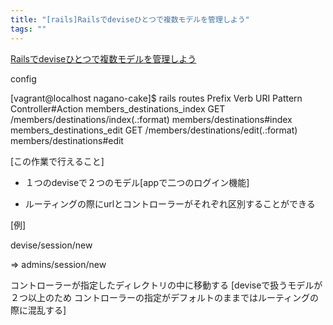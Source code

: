 ```yaml
---
title: "[rails]Railsでdeviseひとつで複数モデルを管理しよう"
tags: ""
---
```


[Railsでdeviseひとつで複数モデルを管理しよう](https://qiita.com/Yama-to/items/54ab4ce08e126ef7dade)

config

[vagrant@localhost nagano-cake]$ rails routes
                    Prefix Verb   URI Pattern                                                                              Controller#Action
members_destinations_index GET    /members/destinations/index(.:format)                                                    members/destinations#index
 members_destinations_edit GET    /members/destinations/edit(.:format)                                                     members/destinations#edit

[この作業で行えること]

-   １つのdeviseで２つのモデル[appで二つのログイン機能]

-   ルーティングの際にurlとコントローラーがそれぞれ区別することができる

[例]

devise/session/new

=>  admins/session/new

コントローラーが指定したディレクトリの中に移動する
[deviseで扱うモデルが２つ以上のため コントローラーの指定がデフォルトのままではルーティングの際に混乱する]
